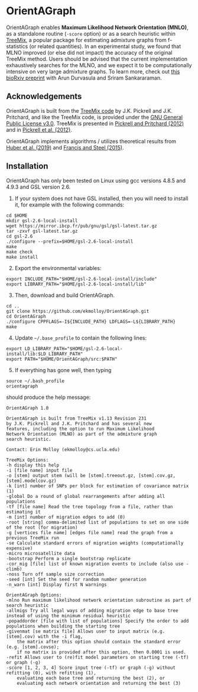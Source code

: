 OrientAGraph
============

OrientAGraph enables **Maximum Likelihood Network Orientation (MNLO)**, as a standalone routine (`-score` option) or as a search heuristic within [TreeMix](https://doi.org/10.1371/journal.pgen.1002967), a popular package for estimating admixture graphs from f-statistics (or related quantities).
In an experimental study, we found that MLNO improved (or else did not impact) the accuracy of the original TreeMix method.
Users should be advised that the current implementation exhaustively searches for the MLNO, and we expect it to be computationally intensive on very large admixture graphs.
To learn more, check out [this bioRxiv preprint](https://doi.org/10.1101/2021.02.02.429467) with Arun Durvasula and Sriram Sankararaman.


Acknowledgements
----------------
OrientAGraph is built from the [TreeMix code](https://bitbucket.org/nygcresearch/treemix/src/master/) by J.K. Pickrell and J.K. Pritchard, and like the TreeMix code, is provided under the [GNU General Public License v3.0](LICENSE). TreeMix is presented in [Pickrell and Pritchard (2012)](https://doi.org/10.1371/journal.pgen.1002967) and in [Pickrell et al. (2012)](https://doi.org/10.1038/ncomms2140).

OrientAGraph implements algorithms / utilizes theoretical results from [Huber et al. (2019)](https://arxiv.org/abs/1906.07430) and [Francis and Steel (2015)](https://doi.org/10.1093/sysbio/syv037).


Installation
------------
OrientAGraph has only been tested on Linux using gcc versions 4.8.5 and 4.9.3 and GSL version 2.6. 

1. If your system does not have GSL installed, then you will need to install it, for example with the following commands:
```
cd $HOME
mkdir gsl-2.6-local-install
wget https://mirror.ibcp.fr/pub/gnu/gsl/gsl-latest.tar.gz
tar -zxvf gsl-latest.tar.gz
cd gsl-2.6
./configure --prefix=$HOME/gsl-2.6-local-install
make
make check
make install
```
2. Export the environmental variables:
```
export INCLUDE_PATH="$HOME/gsl-2.6-local-install/include"
export LIBRARY_PATH="$HOME/gsl-2.6-local-install/lib"
```
3. Then, download and build OrientAGraph.
```
cd ..
git clone https://github.com/ekmolloy/OrientAGraph.git
cd OrientAGraph
./configure CPPFLAGS=-I${INCLUDE_PATH} LDFLAGS=-L${LIBRARY_PATH}
make
```
4. Update `~/.base_profile` to contain the following lines:
```
export LD_LIBRARY_PATH="$HOME/gsl-2.6-local-install/lib:$LD_LIBRARY_PATH"
export PATH="$HOME/OrientAGraph/src:$PATH"
```
5. If everything has gone well, then typing
```
source ~/.bash_profile
orientagraph
```
should produce the help message:
```
OrientAGraph 1.0

OrientAGraph is built from TreeMix v1.13 Revision 231
by J.K. Pickrell and J.K. Pritchard and has several new
features, including the option to run Maximum Likelihood
Network Orientation (MLNO) as part of the admixture graph
search heuristic.

Contact: Erin Molloy (ekmolloy@cs.ucla.edu)

TreeMix Options:
-h display this help
-i [file name] input file
-o [stem] output stem (will be [stem].treeout.gz, [stem].cov.gz, [stem].modelcov.gz)
-k [int] number of SNPs per block for estimation of covariance matrix (1)
-global Do a round of global rearrangements after adding all populations
-tf [file name] Read the tree topology from a file, rather than estimating it
-m [int] number of migration edges to add (0)
-root [string] comma-delimited list of populations to set on one side of the root (for migration)
-g [vertices file name] [edges file name] read the graph from a previous TreeMix run
-se Calculate standard errors of migration weights (computationally expensive)
-micro microsatellite data
-bootstrap Perform a single bootstrap replicate
-cor_mig [file] list of known migration events to include (also use -climb)
-noss Turn off sample size correction
-seed [int] Set the seed for random number generation
-n_warn [int] Display first N warnings

OrientAGraph Options:
-mlno Run maximum likelihood network orientation subroutine as part of search heuristic
-allmigs Try all legal ways of adding migration edge to base tree instead of using the minimum residual heuristic
-popaddorder [file with list of populations] Specify the order to add populations when building the starting tree
-givenmat [se matrix file] Allows user to input matrix (e.g. [stem].cov) with the -i flag, 
    the matrix after this option should contain the standard error (e.g. [stem].covse); 
    if no matrix is provided after this option, then 0.0001 is used.
-refit Allows user to (re)fit model parameters on starting tree (-tf) or graph (-g)
-score [1, 2, 3, 4] Score input tree (-tf) or graph (-g) without refitting (0), with refitting (1),
    evaluating each base tree and returning the best (2), or
    evaluating each network orientation and returning the best (3)
```
